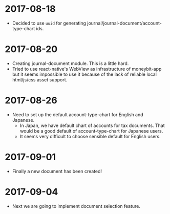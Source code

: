 # 2017-08-18

- Decided to use `uuid` for generating journal/journal-document/account-type-chart ids.

# 2017-08-20

- Creating journal-document module. This is a little hard.
- Tried to use react-native's WebView as infrastructure of moneybit-app but it seems impossible to use it because of the lack of reliable local html/js/css asset support.

# 2017-08-26

- Need to set up the default account-type-chart for English and Japanese.
  - In Japan, we have default chart of accounts for tax documents. That would be a good default of account-type-chart for Japanese users.
  - It seems very difficult to choose sensible default for English users.

# 2017-09-01

- Finally a new document has been created!

# 2017-09-04

- Next we are going to implement document selection feature.
